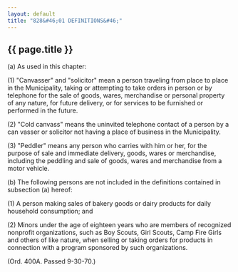 ```yaml
---
layout: default 
title: "828&#46;01 DEFINITIONS&#46;"
---
```


{{ page.title }}
----------------

​(a) As used in this chapter:

​(1) "Canvasser" and "solicitor" mean a person traveling from place to
place in the Municipality, taking or attempting to take orders in person
or by telephone for the sale of goods, wares, merchandise or personal
property of any nature, for future delivery, or for services to be
furnished or performed in the future.

​(2) "Cold canvass" means the uninvited telephone contact of a person by
a can vasser or solicitor not having a place of business in the
Municipality.

​(3) "Peddler" means any person who carries with him or her, for the
purpose of sale and immediate delivery, goods, wares or merchandise,
including the peddling and sale of goods, wares and merchandise from a
motor vehicle.

​(b) The following persons are not included in the definitions contained
in subsection (a) hereof:

​(1) A person making sales of bakery goods or dairy products for daily
household consumption; and

​(2) Minors under the age of eighteen years who are members of
recognized nonprofit organizations, such as Boy Scouts, Girl Scouts,
Camp Fire Girls and others of like nature, when selling or taking orders
for products in connection with a program sponsored by such
organizations.

(Ord. 400A. Passed 9-30-70.)
